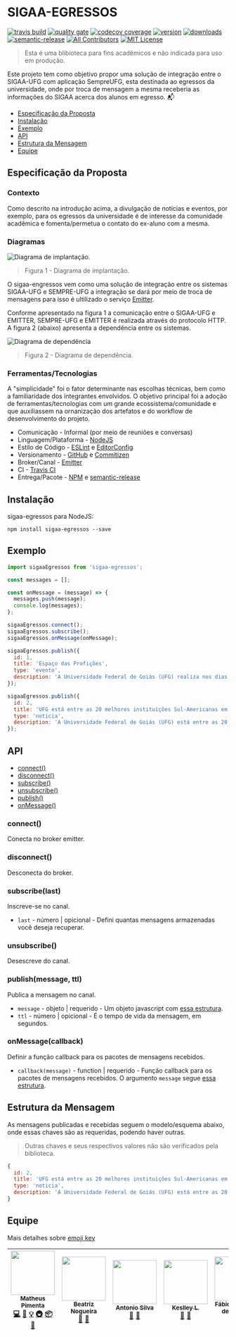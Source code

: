 # SIGAA-EGRESSOS

[![travis build](https://img.shields.io/travis/matheuspiment/sigaa-egressos.svg)](https://travis-ci.org/matheuspiment/sigaa-egressos)
[![quality gate](https://sonarcloud.io/api/project_badges/measure?project=com.github.matheuspiment%3Asigaa-egressos&metric=alert_status)](https://sonarcloud.io/dashboard/index/com.github.matheuspiment:sigaa-egressos)
[![codecov coverage](https://img.shields.io/codecov/c/github/matheuspiment/sigaa-egressos.svg)](https://codecov.io/gh/matheuspiment/sigaa-egressos)
[![version](https://img.shields.io/npm/v/sigaa-egressos.svg)](https://www.npmjs.com/package/sigaa-egressos)
[![downloads](https://img.shields.io/npm/dw/sigaa-egressos.svg)](https://www.npmjs.com/package/sigaa-egressos)
[![semantic-release](https://img.shields.io/badge/%20%20%F0%9F%93%A6%F0%9F%9A%80-semantic--release-e10079.svg)](https://github.com/matheuspiment/sigaa-egressos)
[![All Contributors](https://img.shields.io/badge/all_contributors-5-orange.svg)](#contributors)
[![MIT License](https://img.shields.io/github/license/matheuspiment/sigaa-egressos.svg)](https://opensource.org/licenses/MIT)

> Esta é uma blibioteca para fins acadêmicos e não indicada para uso em produção.

Este projeto tem como objetivo propor uma solução de integração entre o SIGAA-UFG com aplicação SempreUFG, esta destinada ao egressos da universidade, onde por troca de mensagem  a mesma receberia as informações do SIGAA acerca dos alunos em egresso. :mailbox_with_mail:

* [Especificação da Proposta](#especificação-da-proposta)
* [Instalação](#instalação)
* [Exemplo](#exemplo)
* [API](#api)
* [Estrutura da Mensagem](#estrutura-da-mensagem)
* [Equipe](#equipe)

## Especificação da Proposta

### Contexto

Como descrito na introdução acima, a divulgação de notícias e eventos, por exemplo, para os egressos da universidade é de interesse da comunidade acadêmica e fomenta/permetua o contato do ex-aluno com a mesma.

### Diagramas

![Diagrama de implantação.](./docs/diagrama-implantacao.png)
> Figura 1 - Diagrama de implantação.

O sigaa-engressos vem como uma solução de integração entre os sistemas SIGAA-UFG e SEMPRE-UFG a integração se dará por meio de troca de mensagens para isso é ultilizado o serviço [Emitter](https://emitter.io/).

Conforme apresentado na figura 1 a comunicação entre o SIGAA-UFG e EMITTER, SEMPRE-UFG e EMITTER é realizada através do protocolo HTTP. A figura 2 (abaixo) apresenta a dependência entre os sistemas.

![Diagrama de dependência](./docs/diagrama-dependencia.png)
> Figura 2 - Diagrama de dependência.

### Ferramentas/Tecnologias

A "simplicidade" foi o fator determinante nas escolhas técnicas, bem como a familiaridade dos integrantes envolvidos. O objetivo principal foi a adoção de ferramentas/tecnologias com um grande ecossistema/comunidade e que auxiliassem na ornanização dos artefatos e do workflow de desenvolvimento do projeto.

* Comunicação - Informal (por meio de reuniões e conversas)
* Linguagem/Plataforma - [NodeJS](https://nodejs.org/en/)
* Estilo de Código - [ESLint](https://eslint.org/) e [EditorConfig](https://editorconfig.org/)
* Versionamento - [GitHub](https://github.com/) e [Commitizen](https://github.com/commitizen)
* Broker/Canal - [Emitter](https://emitter.io/)
* CI - [Travis CI](https://travis-ci.org/)
* Entrega/Pacote - [NPM](https://www.npmjs.com/) e [semantic-release](https://github.com/semantic-release/semantic-release)

## Instalação

sigaa-egressos para NodeJS:

```shell
npm install sigaa-egressos --save
```

## Exemplo

```javascript
import sigaaEgressos from 'sigaa-egressos';

const messages = [];

const onMessage = (message) => {
  messages.push(message);
  console.log(messages);
};

sigaaEgressos.connect();
sigaaEgressos.subscribe();
sigaaEgressos.onMessage(onMessage);

sigaaEgressos.publish({
  id: 1,
  title: 'Espaço das Profições',
  type: 'evento',
  description: 'A Universidade Federal de Goiás (UFG) realiza nos dias 25 e 26 de junho, o Espaço das Profissões 2018, na Regional Goiânia, uma exposição que aproxima os universitários e profissionais da Instituição de estudantes do ensino médio, interessados em ingressar na UFG.',
});

sigaaEgressos.publish({
  id: 2,
  title: 'UFG está entre as 20 melhores instituições Sul-Americanas em Ciências da Terra e Ambientais',
  type: 'noticia',
  description: 'A Universidade Federal de Goiás (UFG) está entre as 20 melhores instituições Sul-Americanas no que diz respeito às produções na área de Ciências da Terra e Ambientais. O ranking é do Nature Index, um banco de dados sobre publicações, autorias e produtividade dos pesquisadores.',
});
```

## API

* [connect()](#connect)
* [disconnect()](#disconnect)
* [subscribe()](#subscribelast)
* [unsubscribe()](#unsubscribe)
* [publish()](#publishmessage-ttl)
* [onMessage()](#onmessagecallback)

### connect()

Conecta no broker emitter.

### disconnect()

Desconecta do broker.

### subscribe(last)

Inscreve-se no canal.

* `last` - número | opicional - Defini quantas mensagens armazenadas você deseja recuperar.

### unsubscribe()

Desescreve do canal.

### publish(message, ttl)

Publica a mensagem no canal.

* `message` - objeto | requerido - Um objeto javascript com [essa estrutura](#estrutura-da-mensagem).
* `ttl` - número | opicional - É o tempo de vida da mensagem, em segundos.

### onMessage(callback)

Definir a função callback para os pacotes de mensagens recebidos.

* `callback(message)` - function | requerido - Função callback para os pacotes de mensagens recebidos. O argumento `message` segue [essa estrutura](#estrutura-da-mensagem).

## Estrutura da Mensagem

As mensagens publicadas e recebidas seguem o modelo/esquema abaixo, onde essas chaves são as requeridas, podendo haver outras.

> Outras chaves e seus respectivos valores não são verificados pela biblioteca.

```javascript
{
  id: 2,
  title: 'UFG está entre as 20 melhores instituições Sul-Americanas em Ciências da Terra e Ambientais',
  type: 'noticia',
  description: 'A Universidade Federal de Goiás (UFG) está entre as 20 melhores instituições Sul-Americanas no que diz respeito às produções na área de Ciências da Terra e Ambientais. O ranking é do Nature Index, um banco de dados sobre publicações, autorias e produtividade dos pesquisadores.',
}
```

## Equipe

Mais detalhes sobre [emoji key](https://github.com/kentcdodds/all-contributors#emoji-key)

<!-- ALL-CONTRIBUTORS-LIST:START - Do not remove or modify this section -->
<!-- prettier-ignore -->
| [<img src="https://avatars3.githubusercontent.com/u/14007153?v=4" width="100px;"/><br /><sub><b>Matheus Pimenta</b></sub>](https://github.com/matheuspiment)<br />[💻](https://github.com/matheuspiment/sigaa-egressos/commits?author=matheuspiment "Code") [📖](https://github.com/matheuspiment/sigaa-egressos/commits?author=matheuspiment "Documentation") [💡](#example-matheuspiment "Examples") [🚇](#infra-matheuspiment "Infrastructure (Hosting, Build-Tools, etc)") [📦](#platform-matheuspiment "Packaging/porting to new platform") [🤔](#ideas-matheuspiment "Ideas, Planning, & Feedback") | [<img src="https://avatars0.githubusercontent.com/u/14222873?v=4" width="100px;"/><br /><sub><b>Beatriz Nogueira</b></sub>](https://github.com/BeatrizN)<br />[📖](https://github.com/matheuspiment/sigaa-egressos/commits?author=BeatrizN "Documentation") [🤔](#ideas-BeatrizN "Ideas, Planning, & Feedback") | [<img src="https://avatars1.githubusercontent.com/u/13911633?v=4" width="100px;"/><br /><sub><b>Antonio Silva</b></sub>](https://github.com/antoni-s)<br />[📖](https://github.com/matheuspiment/sigaa-egressos/commits?author=antoni-s "Documentation") [🤔](#ideas-antoni-s "Ideas, Planning, & Feedback") | [<img src="https://avatars0.githubusercontent.com/u/13686670?v=4" width="100px;"/><br /><sub><b>Keslley L.</b></sub>](https://github.com/keslleylima)<br />[📖](https://github.com/matheuspiment/sigaa-egressos/commits?author=keslleylima "Documentation") [🤔](#ideas-keslleylima "Ideas, Planning, & Feedback") | [<img src="https://avatars1.githubusercontent.com/u/1735792?v=4" width="100px;"/><br /><sub><b>Fábio Nogueira de Lucena</b></sub>](http://www.inf.ufg.br/~fabio)<br />[🤔](#ideas-kyriosdata "Ideas, Planning, & Feedback") |
| :---: | :---: | :---: | :---: | :---: |
<!-- ALL-CONTRIBUTORS-LIST:END -->
